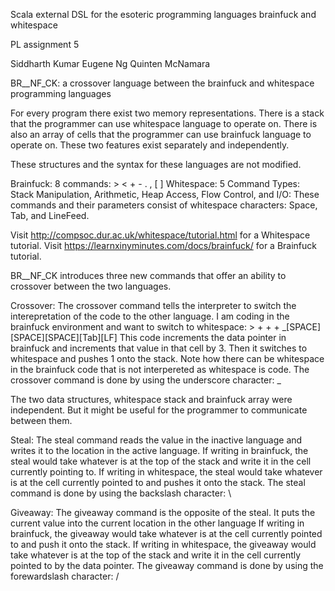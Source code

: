 Scala external DSL for the esoteric programming languages brainfuck and whitespace

PL assignment 5



  Siddharth Kumar
  Eugene Ng
  Quinten McNamara
  
  BR__NF_CK: a crossover language between the brainfuck and whitespace programming languages
  
  For every program there exist two memory representations.
  There is a stack that the programmer can use whitespace language to operate on.
  There is also an array of cells that the programmer can use brainfuck language to operate on.
  These two features exist separately and independently.
  
  These structures and the syntax for these languages are not modified.
  
  Brainfuck: 8 commands: > < + - . , [ ]
  Whitespace: 5 Command Types: Stack Manipulation, Arithmetic, Heap Access, Flow Control, and I/O:
    These commands and their parameters consist of whitespace characters: Space, Tab, and LineFeed.
  
  
  Visit http://compsoc.dur.ac.uk/whitespace/tutorial.html for a Whitespace tutorial.
  Visit https://learnxinyminutes.com/docs/brainfuck/      for a Brainfuck tutorial.
  
  BR__NF_CK introduces three new commands that offer an ability to crossover between the two languages.
  
  Crossover: The crossover command tells the interpreter to switch the interepretation of the code to the other language.
    I am coding in the brainfuck environment and want to switch to whitespace:
    > + + + _[SPACE][SPACE][SPACE][Tab][LF]
    This code increments the data pointer in brainfuck and increments that value in that cell by 3. Then it switches to whitespace and pushes 1 onto the stack. Note how there can be whitespace in the brainfuck code that is not interpereted as whitespace is code.
  The crossover command is done by using the underscore character: _
  
  The two data structures, whitespace stack and brainfuck array were independent. But it might be useful for the programmer to communicate between them.
  
  Steal: The steal command reads the value in the inactive language and writes it to the location in the active language.
    If writing in brainfuck, the steal would take whatever is at the top of the stack and write it in the cell currently pointing to.
    If writing in whitespace, the steal would take whatever is at the cell currently pointed to and pushes it onto the stack.
  The steal command is done by using the backslash character: \
  
  Giveaway: The giveaway command is the opposite of the steal. It puts the current value into the current location in the other language
    If writing in brainfuck, the giveaway would take whatever is at the cell currently pointed to and push it onto the stack.
    If writing in whitespace, the giveaway would take whatever is at the top of the stack and write it in the cell currently pointed to by the data pointer.
  The giveaway command is done by using the forewardslash character: /
